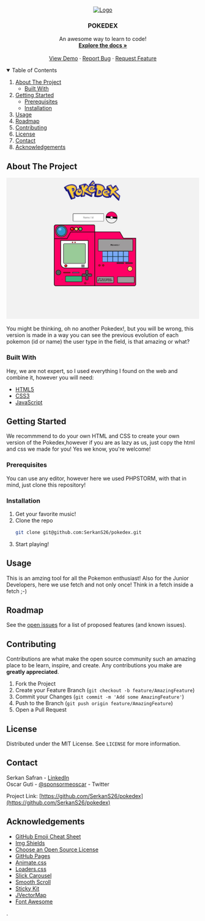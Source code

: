 <!-- PROJECT LOGO -->
<br />
<p align="center">
  <a href="https://github.com/SerkanS26/pokedex/">
    <img src="https://image.winudf.com/v2/image/bmV0LmFudGFmdW5ueS5wb2tlbW9uZ28uZ3VpZGUuZXhwZXJ0X2ljb25fMTUwNjAyMjk4NF8wOTc/icon.png?w=170&fakeurl=1" alt="Logo" width="64" height="64">
  </a>

<h3 align="center">POKEDEX</h3>

  <p align="center">
    An awesome way to learn to code!
    <br />
    <a href="https://github.com/SerkanS26/pokedex"><strong>Explore the docs »</strong></a>
    <br />
    <br />
    <a href="https://serkans26.github.io/pokedex/">View Demo</a>
    ·
    <a href="https://github.com/oscarpete/rock-paper-scissors-lizard-spock-game/issues">Report Bug</a>
    ·
    <a href="https://github.com/oscarpete/rock-paper-scissors-lizard-spock-game/issues">Request Feature</a>
  </p>
</p>



<!-- TABLE OF CONTENTS -->
<details open="open">
  <summary>Table of Contents</summary>
  <ol>
    <li>
      <a href="#about-the-project">About The Project</a>
      <ul>
        <li><a href="#built-with">Built With</a></li>
      </ul>
    </li>
    <li>
      <a href="#getting-started">Getting Started</a>
      <ul>
        <li><a href="#prerequisites">Prerequisites</a></li>
        <li><a href="#installation">Installation</a></li>
      </ul>
    </li>
    <li><a href="#usage">Usage</a></li>
    <li><a href="#roadmap">Roadmap</a></li>
    <li><a href="#contributing">Contributing</a></li>
    <li><a href="#license">License</a></li>
    <li><a href="#contact">Contact</a></li>
    <li><a href="#acknowledgements">Acknowledgements</a></li>
  </ol>
</details>



<!-- ABOUT THE PROJECT -->

## About The Project

[![Product Name Screen Shot][product-screenshot]](https://github.com/SerkanS26/pokedex)

You might be thinking, oh no another Pokedex!, but you will be wrong, this version is made in a way you can see the previous evolution of each pokemon (id or name) the user type in the field, is that amazing or what?

### Built With

Hey, we are not expert, so I used everything I found on the web and combine it, however you will need:

* [HTML5](#)
* [CSS3](#)
* [JavaScript](#)

<!-- GETTING STARTED -->

## Getting Started

We recommmend to do your own HTML and CSS to create your own version of the Pokedex,however if you are as lazy as us,
just copy the html and css we made for you! Yes we know, you're welcome!

### Prerequisites

You can use any editor, however here we used PHPSTORM, with that in mind, just clone this repository!

### Installation

1. Get your favorite music!
2. Clone the repo
   ```sh
   git clone git@github.com:SerkanS26/pokedex.git
   ```
3. Start playing!

<!-- USAGE EXAMPLES -->

## Usage

This is an amzing tool for all the Pokemon enthusiast! Also for the Junior Developers, here we use fetch and not only
once! Think in a fetch inside a fetch ;-)



<!-- ROADMAP -->

## Roadmap

See the [open issues](https://github.com/SerkanS26/pokedex/issues) for a list of proposed features (and known issues).



<!-- CONTRIBUTING -->

## Contributing

Contributions are what make the open source community such an amazing place to be learn, inspire, and create. Any
contributions you make are **greatly appreciated**.

1. Fork the Project
2. Create your Feature Branch (`git checkout -b feature/AmazingFeature`)
3. Commit your Changes (`git commit -m 'Add some AmazingFeature'`)
4. Push to the Branch (`git push origin feature/AmazingFeature`)
5. Open a Pull Request

<!-- LICENSE -->

## License

Distributed under the MIT License. See `LICENSE` for more information.



<!-- CONTACT -->

## Contact

Serkan Safran - [LinkedIn](https://www.linkedin.com/in/serkan-safran-82aa821ab/)   
Oscar Guti - [@sponsormeoscar](https://twitter.com/sponsormeoscar) - Twitter

Project Link: [https://github.com/SerkanS26/pokedex](https://github.com/SerkanS26/pokedex)



<!-- ACKNOWLEDGEMENTS -->

## Acknowledgements

* [GitHub Emoji Cheat Sheet](https://www.webpagefx.com/tools/emoji-cheat-sheet)
* [Img Shields](https://shields.io)
* [Choose an Open Source License](https://choosealicense.com)
* [GitHub Pages](https://pages.github.com)
* [Animate.css](https://daneden.github.io/animate.css)
* [Loaders.css](https://connoratherton.com/loaders)
* [Slick Carousel](https://kenwheeler.github.io/slick)
* [Smooth Scroll](https://github.com/cferdinandi/smooth-scroll)
* [Sticky Kit](http://leafo.net/sticky-kit)
* [JVectorMap](http://jvectormap.com)
* [Font Awesome](https://fontawesome.com)

<!-- MARKDOWN LINKS & IMAGES -->
<!-- https://www.markdownguide.org/basic-syntax/#reference-style-links -->


[product-screenshot]: screenshot.JPG
.
